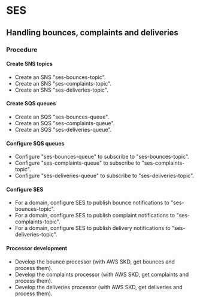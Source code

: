 # SES

## Handling bounces, complaints and deliveries

### Procedure

#### Create SNS topics

- Create an SNS "ses-bounces-topic".
- Create an SNS "ses-complaints-topic".
- Create an SNS "ses-deliveries-topic".

#### Create SQS queues

- Create an SQS "ses-bounces-queue".
- Create an SQS "ses-complaints-queue".
- Create an SQS "ses-deliveries-queue".

#### Configure SQS queues

- Configure "ses-bounces-queue" to subscribe to "ses-bounces-topic".
- Configure "ses-complaints-queue" to subscribe to "ses-complaints-topic".
- Configure "ses-deliveries-queue" to subscribe to "ses-deliveries-topic".

#### Configure SES

- For a domain, configure SES to publish bounce notifications to "ses-bounces-topic".
- For a domain, configure SES to publish complaint notifications to "ses-complaints-topic".
- For a domain, configure SES to publish delivery notifications to "ses-deliveries-topic".

#### Processor development

- Develop the bounce processor (with AWS SKD, get bounces and process them).
- Develop the complaints processor (with AWS SKD, get complaints and process them).
- Develop the deliveries processor (with AWS SKD, get deliveries and process them).
